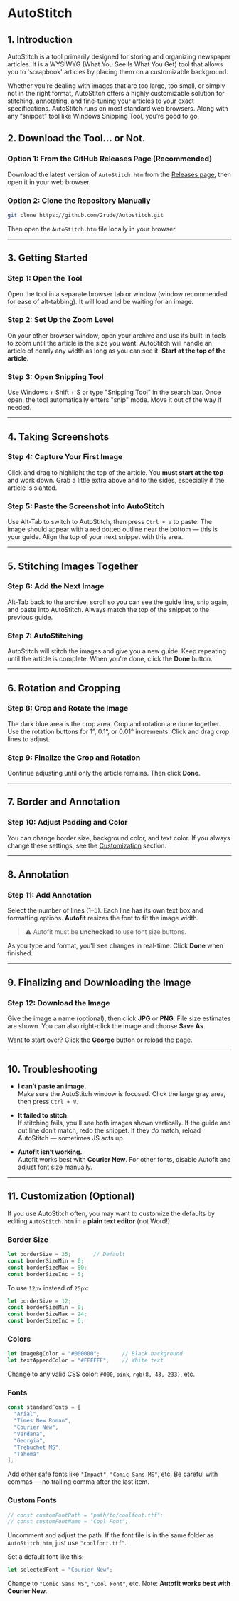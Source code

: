 
# AutoStitch

## 1. Introduction

AutoStitch is a tool primarily designed for storing and organizing newspaper articles. It is a WYSIWYG (What You See Is What You Get) tool that allows you to 'scrapbook' articles by placing them on a customizable background.

Whether you’re dealing with images that are too large, too small, or simply not in the right format, AutoStitch offers a highly customizable solution for stitching, annotating, and fine-tuning your articles to your exact specifications. AutoStitch runs on most standard web browsers. Along with any “snippet” tool like Windows Snipping Tool, you’re good to go.

## 2. Download the Tool… or Not.

### Option 1: From the GitHub Releases Page (Recommended)

Download the latest version of `AutoStitch.htm` from the [Releases page](https://github.com/2rude/Autostitch/releases), then open it in your web browser.

### Option 2: Clone the Repository Manually

```bash
git clone https://github.com/2rude/Autostitch.git
```

Then open the `AutoStitch.htm` file locally in your browser.

---

## 3. Getting Started

### Step 1: Open the Tool
Open the tool in a separate browser tab or window (window recommended for ease of alt-tabbing). It will load and be waiting for an image.

### Step 2: Set Up the Zoom Level
On your other browser window, open your archive and use its built-in tools to zoom until the article is the size you want. AutoStitch will handle an article of nearly any width as long as you can see it. **Start at the top of the article.**

### Step 3: Open Snipping Tool
Use Windows + Shift + S or type "Snipping Tool" in the search bar. Once open, the tool automatically enters "snip" mode. Move it out of the way if needed.

---

## 4. Taking Screenshots

### Step 4: Capture Your First Image
Click and drag to highlight the top of the article. You **must start at the top** and work down. Grab a little extra above and to the sides, especially if the article is slanted.

### Step 5: Paste the Screenshot into AutoStitch
Use Alt-Tab to switch to AutoStitch, then press `Ctrl + V` to paste. The image should appear with a red dotted outline near the bottom — this is your guide. Align the top of your next snippet with this area.

---

## 5. Stitching Images Together

### Step 6: Add the Next Image
Alt-Tab back to the archive, scroll so you can see the guide line, snip again, and paste into AutoStitch. Always match the top of the snippet to the previous guide.

### Step 7: AutoStitching
AutoStitch will stitch the images and give you a new guide. Keep repeating until the article is complete. When you're done, click the **Done** button.

---

## 6. Rotation and Cropping

### Step 8: Crop and Rotate the Image
The dark blue area is the crop area. Crop and rotation are done together. Use the rotation buttons for 1°, 0.1°, or 0.01° increments. Click and drag crop lines to adjust.

### Step 9: Finalize the Crop and Rotation
Continue adjusting until only the article remains. Then click **Done**.

---

## 7. Border and Annotation

### Step 10: Adjust Padding and Color
You can change border size, background color, and text color. If you always change these settings, see the [Customization](#11-customization-optional) section.

---

## 8. Annotation

### Step 11: Add Annotation
Select the number of lines (1–5). Each line has its own text box and formatting options. **Autofit** resizes the font to fit the image width.

> ⚠️ Autofit must be **unchecked** to use font size buttons.

As you type and format, you'll see changes in real-time. Click **Done** when finished.

---

## 9. Finalizing and Downloading the Image

### Step 12: Download the Image
Give the image a name (optional), then click **JPG** or **PNG**. File size estimates are shown. You can also right-click the image and choose **Save As**.

Want to start over? Click the **George** button or reload the page.

---

## 10. Troubleshooting

- **I can’t paste an image.**  
  Make sure the AutoStitch window is focused. Click the large gray area, then press `Ctrl + V`.

- **It failed to stitch.**  
  If stitching fails, you'll see both images shown vertically. If the guide and cut line don’t match, redo the snippet. If they *do* match, reload AutoStitch — sometimes JS acts up.

- **Autofit isn’t working.**  
  Autofit works best with **Courier New**. For other fonts, disable Autofit and adjust font size manually.

---

## 11. Customization (Optional)

If you use AutoStitch often, you may want to customize the defaults by editing `AutoStitch.htm` in a **plain text editor** (not Word!).

### Border Size
```js
let borderSize = 25;       // Default
const borderSizeMin = 0;
const borderSizeMax = 50;
const borderSizeInc = 5;
```
To use `12px` instead of `25px`:
```js
let borderSize = 12;
const borderSizeMin = 0;
const borderSizeMax = 24;
const borderSizeInc = 6;
```

### Colors
```js
let imageBgColor = "#000000";       // Black background
let textAppendColor = "#FFFFFF";    // White text
```
Change to any valid CSS color: `#000`, `pink`, `rgb(8, 43, 233)`, etc.

### Fonts
```js
const standardFonts = [
  "Arial", 
  "Times New Roman", 
  "Courier New", 
  "Verdana", 
  "Georgia", 
  "Trebuchet MS", 
  "Tahoma"
];
```
Add other safe fonts like `"Impact"`, `"Comic Sans MS"`, etc. Be careful with commas — no trailing comma after the last item.

### Custom Fonts
```js
// const customFontPath = "path/to/coolfont.ttf";
// const customFontName = "Cool Font";
```
Uncomment and adjust the path. If the font file is in the same folder as `AutoStitch.htm`, just use `"coolfont.ttf"`.

Set a default font like this:
```js
let selectedFont = "Courier New";
```
Change to `"Comic Sans MS"`, `"Cool Font"`, etc. Note: **Autofit works best with Courier New**.
